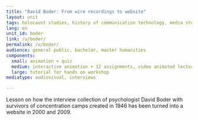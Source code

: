 ```yaml
---
title: "David Boder: From wire recordings to website"
layout: unit
tags: holocaust studies, history of communication technology, media studies, oral history
lang: en
unit_id: boder
link: /u/boder/
permalink: /u/boder/
audience: general public, bachelor, master humanities
components:
  small: animation + quiz
  medium: interactive animation + 12 assignments, video animated lecture + 5 assignments 
  large: tutorial for hands on workshop
mediatype: audiovisual, interviews

---
```

Lesson on how the interview collection of psychologist David Boder with survivors of concentration camps created in 1946 has been turned into a website in 2000 and 2009. 
